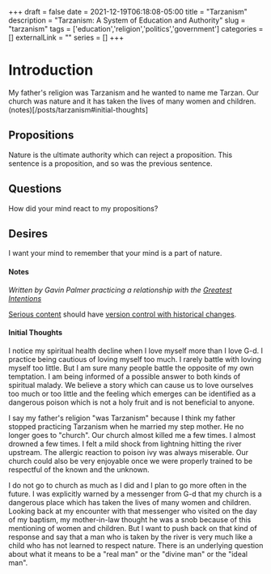 +++ 
draft = false
date = 2021-12-19T06:18:08-05:00
title = "Tarzanism"
description = "Tarzanism: A System of Education and Authority"
slug = "tarzanism" 
tags = ['education','religion','politics','government']
categories = []
externalLink = ""
series = []
+++

# Introduction

My father's religion was Tarzanism and he wanted to name me Tarzan.  Our church was nature and it has taken the lives of many women and children.  (notes)[/posts/tarzanism#initial-thoughts]

## Propositions

Nature is the ultimate authority which can reject a proposition.  This sentence is a proposition, and so was the previous sentence.

## Questions

How did your mind react to my propositions?

## Desires

I want your mind to remember that your mind is a part of nature.

#### Notes

*Written by Gavin Palmer practicing a relationship with the [Greatest Intentions](/posts/helping-the-greatest-intentions)*

[Serious content](/posts/content-creation) should have [version control with historical changes](https://github.com/heroLFG/hugo-herolfg-site/commits/dev/content/posts/signals.md).


#### Initial Thoughts

I notice my spiritual health decline when I love myself more than I love G-d.  I practice being cautious of loving myself too much.  I rarely battle with loving myself too little.  But I am sure many people battle the opposite of my own temptation.  I am being informed of a possible answer to both kinds of spiritual malady.  We believe a story which can cause us to love ourselves too much or too little and the feeling which emerges can be identified as a dangerous poison which is not a holy fruit and is not beneficial to anyone.

I say my father's religion "was Tarzanism" because I think my father stopped practicing Tarzanism when he married my step mother.  He no longer goes to "church".  Our church almost killed me a few times.  I almost drowned a few times.  I felt a mild shock from lightning hitting the river upstream.  The allergic reaction to poison ivy was always miserable.  Our church could also be very enjoyable once we were properly trained to be respectful of the known and the unknown.

I do not go to church as much as I did and I plan to go more often in the future.  I was explicitly warned by a messenger from G-d that my church is a dangerous place which has taken the lives of many women and children.  Looking back at my encounter with that messenger who visited on the day of my baptism, my mother-in-law thought he was a snob because of this mentioning of women and children.  But I want to push back on that kind of response and say that a man who is taken by the river is very much like a child who has not learned to respect nature.  There is an underlying question about what it means to be a "real man" or the "divine man" or the "ideal man".
